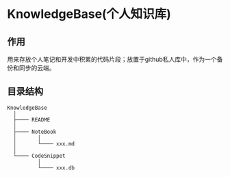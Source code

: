 # KnowledgeBase(个人知识库)


## 作用

用来存放个人笔记和开发中积累的代码片段；放置于github私人库中，作为一个备份和同步的云端。


## 目录结构

```
KnowledgeBase
  │
  ├──── README
  │
  ├──── NoteBook
  │       │
  │       └──── xxx.md
  │
  └──── CodeSnippet
          │
          └──── xxx.db
```
